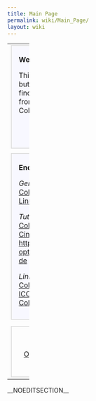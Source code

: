 ```yaml
---
title: Main Page
permalink: wiki/Main_Page/
layout: wiki
---
```


<table style="width:10%;">
<colgroup>
<col width="5%" />
<col width="4%" />
</colgroup>
<tbody>
<tr class="odd">
<td><div style="margin: 0; margin-right:10px; border: 2px solid #dfdfdf; background-color:#f8f8ff;">
<div style="padding: 0.3em 1em 0.7em 1em;">
<p><strong>Welcome to ColourWiki!</strong></p>
<p>This site provides a collection of information regarding mainly, but not limited to, <a href="http://www.opensource.org">Open Source</a> <a href="http://en.wikipedia.org/wiki/Color_management">Colour Management</a>. You can find concepts, descriptions, technical proposals, extractions from <a href="OpenICC" title="wikilink">email</a> or IRC discussions, articles and related links. ColourWiki is used by some <a href="OpenICC" class="uri" title="wikilink">OpenICC</a> members.</p>
</div>
<div align="right">
<p><small><strong><a href="ColourWiki:About" title="wikilink">Informations about ColourWiki</a></strong></small></p>
</div>
</div>
<div style="margin: 0;  margin-right:10px; margin-top:10px; border: 2px solid #dfdfdf; background-color:#f8f8ff;">
<div style="padding: 0.3em 1em 0.7em 1em;">
<p><strong>End User Documentation</strong></p>
<p><em>General:</em><br />
<a href="http://en.wikipedia.org/wiki/Color_management">Color Management</a>::Wikipedia<br />
<a href="http://en.wikipedia.org/wiki/Linux_color_management">Linux Color Management</a>::Wikipedia</p>
<p><em>Tutorials:</em><br />
<a href="http://docs.scribus.net/index.php?page=cms">Color management with Scribus, an Introduction</a><br />
<a href="http://www.behrmann.name/index.php?option=com_weblinks&amp;task=view&amp;catid=67&amp;id=56&amp;Itemid=85">CinePaint - 16-bit imaging. From digital camera to print</a> <a href="http://www.behrmann.name/index.php?option=com_weblinks&amp;task=view&amp;catid=67&amp;id=54&amp;Itemid=86_de" title="wikilink">http://www.behrmann.name/index.php?option=com_weblinks&amp;task=view&amp;catid=67&amp;id=54&amp;Itemid=86 de</a></p>
<p><em>Link collections:</em><br />
<a href="http://www.behrmann.name/index.php?option=com_weblinks&amp;catid=69&amp;Itemid=95">Colour managed Applications</a>::Behrmann<br />
<a href="http://www.behrmann.name/index.php?option=com_weblinks&amp;catid=73&amp;Itemid=95">ICC profiles</a>::Behrmann<br />
<a href="http://www.scribus.net/index.php?name=Web_Links&amp;req=viewlink&amp;cid=4">Color Management</a>::Scribus</p>
</div>
</div></td>
<td><div style="margin:0; border:2px solid #dfdfdf; padding: 0em 1em 1em 1em; background-color:#F8F8FF;">
<p><strong>Specifications</strong></p>
<ul>
<li><a href="ICC_Profiles_in_X_Specification_0.4" title="wikilink">ICC Profiles in X Specification</a></li>
<li><a href="ICC_meta_Tag_for_Monitor_Profiles_1.0" title="wikilink">ICC meta Tag for Monitor Profiles</a></li>
<li><a href="OpenICC_Configuration_0.1" title="wikilink">OpenICC Configuration 0.1</a></li>
<li><a href="OpenIccDirectoryProposal" title="wikilink">OpenICC Directory Proposal</a></li>
<li><a href="Oyranos_X11_Requirements" title="wikilink">Oyranos X11 Requirements</a></li>
</ul>
</div>
<div style="margin:0; margin-top:10px;  border:2px solid #dfdfdf; padding: 0em 1em 1em 1em; background-color:#F8F8FF;">
<p><strong>Discussion</strong></p>
<ul>
<li><a href="What_the_users_want" title="wikilink">What the users want</a></li>
<li><a href="Concepts" title="wikilink">Concepts Discussion</a></li>
<li><a href="Device_Settings" title="wikilink">Device Settings</a></li>
<li><a href="Monitor_Configuration" title="wikilink">Monitor Configuration</a></li>
<li><a href="Standards" class="uri" title="wikilink">Standards</a></li>
<li><a href="ColourMatchingModuls" class="uri" title="wikilink">ColourMatchingModuls</a></li>
<li><a href="Applications" class="uri" title="wikilink">Applications</a> - colour management (CM) capable programs</li>
</ul>
</div></td>
</tr>
<tr class="even">
<td><div style="margin: 0; margin-top:8px; padding: 0em 0.3em 0.3em 0.3em; border: 2px solid #dfdfdf;">
<div align="middle">
<p><strong>Related Projects</strong></p>
<p><a href="http://www.freedesktop.org/wiki/OpenIcc">OpenICC</a> - <a href="http://www.color.org">ICC</a> - <a href="http://www.coloraid.de">www.coloraid.de</a> - <a href="http://www.freedesktop.org/">www.freedesktop.org</a> - <a href="http://create.freedesktop.org/wiki">Create</a></p>
</div>
</div></td>
</tr>
</tbody>
</table>

\_\_NOEDITSECTION\_\_
